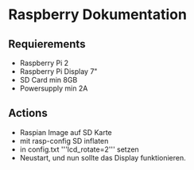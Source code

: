 # Raspberry Dokumentation


## Requierements
- Raspberry Pi 2 
- Raspberry Pi Display 7" 
- SD Card min 8GB
- Powersupply min 2A

## Actions
- Raspian Image auf SD Karte
- mit rasp-config SD inflaten
- in config.txt '''lcd_rotate=2''' setzen
- Neustart, und nun sollte das Display funktionieren. 